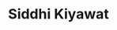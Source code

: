---
authid: ug-2022-siddhi
title: Siddhi Kiyawat
biosmall: "Siddhi is a 2021 batch student of Government Medical College, Ratlam."
biolarge: 
avatar: https://i.postimg.cc/52vhVXW9/siddhi2.jpg
twitter:
instagram:
---